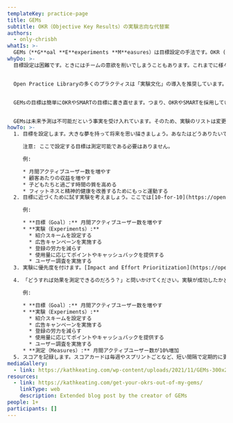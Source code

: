 ```yaml
---
templateKey: practice-page
title: GEMs
subtitle: OKR（Objective Key Results）の実験志向な代替案
authors:
  - only-chrisbh
whatIs: >-
  GEMs（**G**oal **E**experiments **M**easures）は目標設定の手法です。OKR (**O**bjective **K**ey **R**results)およびSMART(**S**pecific **M**eaurable **A**chievable **R**elevant **T**ime bound)に代わるものとして、Kathy Keatingによって紹介されたものです。
whyDo: >-
  目標設定は困難です。ときにはチームの意欲を削いでしまうこともあります。これまでに様々な目標設定手法が試されてきましたが、トップダウンでカスケードするような目標設定がうまくいかないということが90年代には広く知られるようになりました。チームの自律性が高まるにつれて、目的やビジョンを有意義で測定可能な活動に変換することは、居心地が悪いものになっているのかもしれません。ここでGEMs（**G**oal **E**experiments **M**easures）が登場します。


  Open Practice Libraryの多くのプラクティスは「実験文化」の導入を推奨しています。GEMsも同じです。OKRへの一般的な反対意見は、目標（Objective）から主要な結果(Key Result)に至るまでの道筋が欠けているというものでした。SMARTな目標は書くのがとても大変です。ばからしいと感じて考課シーズンまで目標を引き出しに仕舞い込んでいることもありました。GEMsは目標を達成するために試す「実験」を明らかにすることで、これらの困難や不快感を乗り越えます。


  GEMsの目標は簡単にOKRやSMARTの目標に書き直せます。つまり、OKRやSMARTを採用している会社やチームの中で、自分だけGEMsを使っても問題ありません。OKRに書き直すときは、GoalをObjectiveに、MeasuresをKey Resultsに対応させるだけ良いです。SMARTに書き直すときは、GoalとMeasuresをまとめてひとつの文章にしてください。


  GEMsは未来予測は不可能だという事実を受け入れています。そのため、実験のリストは変更しても良いことになっています。実験の成果が不十分なら別の実験を追加しましょう。うまくいかないとわかった実験はリストから削除してしまいましょう。こうすることで実験が失敗するかどうかということより、目標に向かって進むことに価値があるという認識が生まれます。
howTo: >-
  1. 目標を設定します。大きな夢を持って将来を思い描きましょう。あなたはどうありたいでしょうか？何を見たり、聞いたり、感じたりしたいでしょうか？

     注意: ここで設定する目標は測定可能である必要はありません。

     例:

     * 月間アクティブユーザー数を増やす
     * 顧客あたりの収益を増やす
     * 子どもたちと過ごす時間の質を高める
     * フィットネスと精神的健康を改善するためにもっと運動する
  2. 目標に近づくために試す実験を考えましょう。ここでは[10-for-10](https://openpracticelibrary-ja.netlify.app/practice/10-for-10/)や[インパクトマッピング](https://openpracticelibrary-ja.netlify.app/practice/impact-mapping/)など他のプラクティスが役立ちます。

     例:

     * **目標（Goal）:** 月間アクティブユーザー数を増やす
     * **実験（Experiments）:**
       * 紹介スキームを設定する
       * 広告キャンペーンを実施する
       * 登録の労力を減らす
       * 使用量に応じてポイントやキャッシュバックを提供する
       * ユーザー調査を実施する
  3. 実験に優先度を付けます。[Impact and Effort Prioritization](https://openpracticelibrary-ja.netlify.app/practice/impact-effort-prioritization-matrix/)が役立つでしょう。目標をチームで設定しているなら[自信の投票](https://openpracticelibrary-ja.netlify.app/practice/confidence-voting/)や[ディセントカード](https://openpracticelibrary-ja.netlify.app/practice/dissent-cards/)も使用できます。優先度には正解も不正解もありません。実施する順番を決めることが重要です。

  4. 「どうすれば効果を測定できるのだろう？」と問いかけてください。実験が成功したかどうかはどうすればわかるのでしょうか？何を見つけ出そうとしているのか、また評価に必要なデータをいつどのように収集するのかを理解しておかなければいけません。

     例:

     * **目標（Goal）:** 月間アクティブユーザー数を増やす
     * **実験（Experiments）:**
       * 紹介スキームを設定する
       * 広告キャンペーンを実施する
       * 登録の労力を減らす
       * 使用量に応じてポイントやキャッシュバックを提供する
       * ユーザー調査を実施する
     * **測定（Measures）:** 月間アクティブユーザー数が10%増加
  5. スコアを記録します。スコアカードは毎週やスプリントごとなど、短い間隔で定期的に更新します。[Kathy Keatingのブログ](https://kathkeating.com/get-your-okrs-out-of-my-gems/)でスコアカードのテンプレートが提供されています。
mediaGallery:
  - link: https://kathkeating.com/wp-content/uploads/2021/11/GEMs-300x205.png
resources:
  - link: https://kathkeating.com/get-your-okrs-out-of-my-gems/
    linkType: web
    description: Extended blog post by the creator of GEMs
people: 1+
participants: []
---
```

